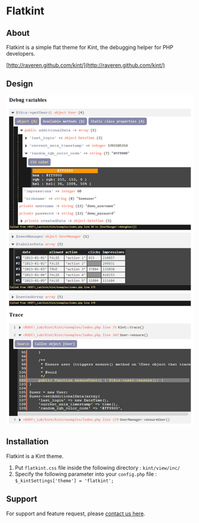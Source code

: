 # Flatkint #

## About ##

Flatkint is a simple flat theme for Kint, the debugging helper for PHP developers.

[http://raveren.github.com/kint/](http://raveren.github.com/kint/)

## Design ##

![Screen Shot!](screenshot.jpg)

## Installation ##

Flatkint is a Kint theme.

1. Put `flatkint.css` file inside the following directory : `kint/view/inc/`
2. Specify the following parameter into your `config.php` file : `$_kintSettings['theme'] = 'flatkint';`

## Support ##

For support and feature request, please [contact us here](http://www.devevery.com).